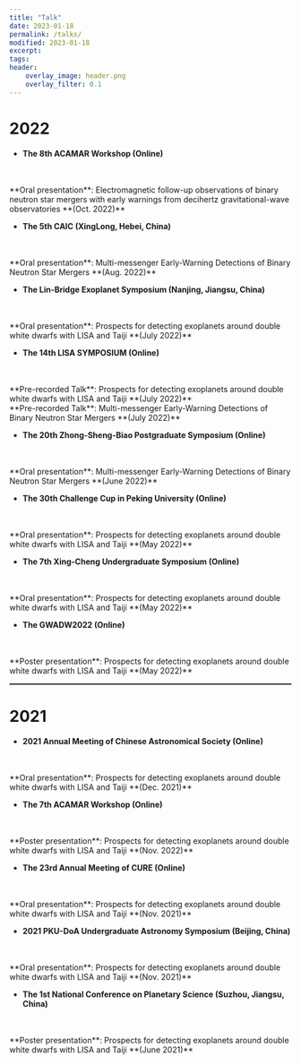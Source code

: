 ```yaml
---
title: "Talk"
date: 2023-01-18
permalink: /talks/
modified: 2023-01-18
excerpt:
tags:
header:
    overlay_image: header.png
    overlay_filter: 0.1 
---
```


# 2022

* **The 8th ACAMAR Workshop (Online)** 
<br>
<br>
**Oral presentation**: Electromagnetic follow-up observations of binary neutron star mergers 
                       with early warnings from decihertz gravitational-wave observatories  **(Oct. 2022)**

* **The 5th CAIC (XingLong, Hebei, China)** 
<br>
<br>
**Oral presentation**: Multi-messenger Early-Warning Detections of Binary Neutron Star Mergers  **(Aug. 2022)**

* **The Lin-Bridge Exoplanet Symposium (Nanjing, Jiangsu, China)** 
<br>
<br>
**Oral presentation**: Prospects for detecting exoplanets around double white dwarfs with LISA and Taiji  **(July 2022)**

* **The 14th LISA SYMPOSIUM (Online)** 
<br>
<br>
**Pre-recorded Talk**: Prospects for detecting exoplanets around double white dwarfs with LISA and Taiji  **(July 2022)**
<br>
**Pre-recorded Talk**: Multi-messenger Early-Warning Detections of Binary Neutron Star Mergers  **(July 2022)**

* **The 20th Zhong-Sheng-Biao Postgraduate Symposium (Online)** 
<br>
<br>
**Oral presentation**: Multi-messenger Early-Warning Detections of Binary Neutron Star Mergers  **(June 2022)**

* **The 30th Challenge Cup in Peking University (Online)** 
<br>
<br>
**Oral presentation**: Prospects for detecting exoplanets around double white dwarfs with LISA and Taiji  **(May 2022)**

* **The 7th Xing-Cheng Undergraduate Symposium (Online)** 
<br>
<br>
**Oral presentation**: Prospects for detecting exoplanets around double white dwarfs with LISA and Taiji  **(May 2022)**

* **The GWADW2022 (Online)** 
<br>
<br>
**Poster presentation**: Prospects for detecting exoplanets around double white dwarfs with LISA and Taiji  **(May 2022)**

<hr style="border:1px solid gray">

# 2021

* **2021 Annual Meeting of Chinese Astronomical Society (Online)** 
<br>
<br>
**Oral presentation**: Prospects for detecting exoplanets around double white dwarfs with LISA and Taiji  **(Dec. 2021)**

* **The 7th ACAMAR Workshop (Online)** 
<br>
<br>
**Poster presentation**: Prospects for detecting exoplanets around double white dwarfs with LISA and Taiji  **(Nov. 2022)**

* **The 23rd Annual Meeting of CURE (Online)** 
<br>
<br>
**Oral presentation**: Prospects for detecting exoplanets around double white dwarfs with LISA and Taiji  **(Nov. 2021)**

* **2021 PKU-DoA Undergraduate Astronomy Symposium (Beijing, China)** 
<br>
<br>
**Oral presentation**: Prospects for detecting exoplanets around double white dwarfs with LISA and Taiji  **(Nov. 2021)**

* **The 1st National Conference on Planetary Science (Suzhou, Jiangsu, China)** 
<br>
<br>
**Poster presentation**: Prospects for detecting exoplanets around double white dwarfs with LISA and Taiji  **(June 2021)**







